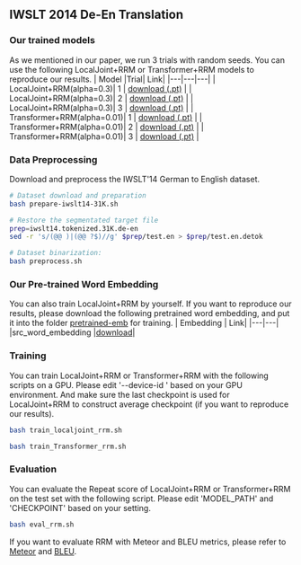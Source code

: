 ## IWSLT 2014 De-En Translation

### Our trained models
As we mentioned in our paper, we run 3 trials with random seeds. You can use the following LocalJoint+RRM or Transformer+RRM models to reproduce our results.
| Model |Trial| Link|
|---|---|---|
| LocalJoint+RRM(alpha=0.3)| 1 | [download (.pt)](https://drive.google.com/file/d/1maHFGaND2SQJuBU4gtucdGW4FRKnmrnt/view?usp=share_link) | 
| LocalJoint+RRM(alpha=0.3)| 2 | [download (.pt)](https://drive.google.com/file/d/1uzzd1QHwURnS0RAA6lbGqnzH54vo-Uu9/view?usp=share_link) | 
| LocalJoint+RRM(alpha=0.3)| 3 | [download (.pt)](https://drive.google.com/file/d/1rzzoyiDkrqH32fMa0_RQ9jJo3NEZinMH/view?usp=share_link) | 
| Transformer+RRM(alpha=0.01)| 1 | [download (.pt)](https://drive.google.com/file/d/14fglU99TOXiX-3IR3YxRBqthJAwRatqJ/view?usp=share_link) | 
| Transformer+RRM(alpha=0.01)| 2 | [download (.pt)](https://drive.google.com/file/d/1xmLf3TSe5EA4bpZfawJx10pmdY74kChK/view?usp=share_link) | 
| Transformer+RRM(alpha=0.01)| 3 | [download (.pt)](https://drive.google.com/file/d/1HT78_x5NC3KvMV3riLEg0mOJuLw8LsdI/view?usp=share_link) | 


### Data Preprocessing
Download and preprocess the IWSLT'14 German to English dataset.
```sh
# Dataset download and preparation
bash prepare-iwslt14-31K.sh

# Restore the segmentated target file
prep=iwslt14.tokenized.31K.de-en
sed -r 's/(@@ )|(@@ ?$)//g' $prep/test.en > $prep/test.en.detok

# Dataset binarization:
bash preprocess.sh
```

### Our Pre-trained Word Embedding
You can also train LocalJoint+RRM by yourself. If you want to reproduce our results, please download the following pretrained word embedding, and put it into the folder [pretrained-emb](https://github.com/zhangying9128/RRM/tree/main/IWSLT/pretrained-emb) for training.
| Embedding | Link|
|---|---|
|src_word_embedding |[download](https://drive.google.com/file/d/12oxKhK8OL_t1dHhN-4a6LoqSiT4QjFvx/view?usp=share_link)|


### Training
You can train LocalJoint+RRM or Transformer+RRM with the following scripts on a GPU.
Please edit '--device-id ' based on your GPU environment. And make sure the last checkpoint is used for LocalJoint+RRM to construct average checkpoint (if you want to reproduce our results).
```sh
bash train_localjoint_rrm.sh
```

```sh
bash train_Transformer_rrm.sh
```

### Evaluation
You can evaluate the Repeat score of LocalJoint+RRM or Transformer+RRM on the test set with the following script.
Please edit 'MODEL_PATH' and 'CHECKPOINT' based on your setting.
```sh
bash eval_rrm.sh
```

If you want to evaluate RRM with Meteor and BLEU metrics, please refer to [Meteor](https://www.cs.cmu.edu/~alavie/METEOR/README.html) and [BLEU](https://github.com/moses-smt/mosesdecoder/blob/master/scripts/generic/multi-bleu.perl).
